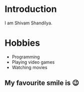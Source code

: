 # Introduction

I am Shivam Shandilya.


# Hobbies
  - Programming
  - Playing video games
  - Watching movies

## My favourite smile is :wink:
